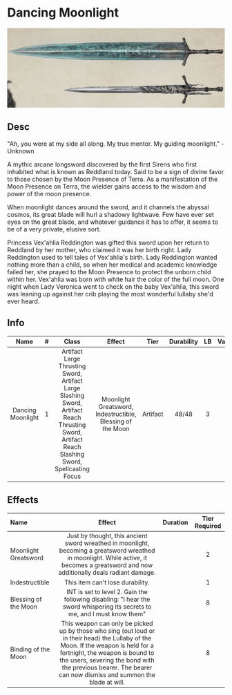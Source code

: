 # Dancing Moonlight

![Copyright](DancingMoonlight.jpg)

## Desc

"Ah, you were at my side all along. My true mentor. My guiding moonlight." - Unknown

A mythic arcane longsword discovered by the first Sirens who first inhabited what is known as Reddland today. Said to be a sign of divine favor to those chosen by the Moon Presence of Terra. As a manifestation of the Moon Presence on Terra, the wielder gains access to the wisdom and power of the moon presence.

When moonlight dances around the sword, and it channels the abyssal cosmos, its great blade will hurl a shadowy lightwave. Few have ever set eyes on the great blade, and whatever guidance it has to offer, it seems to be of a very private, elusive sort.

Princess Vex'ahlia Reddington was gifted this sword upon her return to Reddland by her mother, who claimed it was her birth right. Lady Reddington used to tell tales of Vex'ahlia's birth. Lady Reddington wanted nothing more than a child, so when her medical and academic knowledge failed her, she prayed to the Moon Presence to protect the unborn child within her. Vex'ahlia was born with white hair the color of the full moon. One night when Lady Veronica went to check on the baby Vex'ahlia, this sword was leaning up against her crib playing the most wonderful lullaby she'd ever heard.

## Info

|       Name       | # |                                                                      Class                                                                      |                           Effect                           |   Tier   | Durability | LB | Value |
| :---------------: | :-: | :----------------------------------------------------------------------------------------------------------------------------------------------: | :--------------------------------------------------------: | :------: | :--------: | :-: | :---: |
| Dancing Moonlight | 1 | Artifact Large Thrusting Sword, Artifact Large Slashing Sword, Artifact Reach Thrusting Sword, Artifact Reach Slashing Sword, Spellcasting Focus | Moonlight Greatsword, Indestructible, Blessing of the Moon | Artifact |   48/48   | 3 |   ?   |

## Effects

| Name                 |                                                                                                                                         Effect                                                                                                                                         | Duration | Tier Required |
| :------------------- | :------------------------------------------------------------------------------------------------------------------------------------------------------------------------------------------------------------------------------------------------------------------------------------: | :------: | :-----------: |
| Moonlight Greatsword |                                        Just by thought, this ancient sword wreathed in moonlight, becoming a greatsword wreathed in moonlight. While active, it becomes a greatsword and now additionally deals radiant damage.                                        |          |       2       |
| Indestructible       |                                                                                                                            This item can't lose durability.                                                                                                                            |          |       1       |
| Blessing of the Moon |                                                           INT is set to level 2. Gain the following disabling: "I hear the sword whispering its secrets to me, and I must know them"                                                           |          |       8       |
| Binding of the Moon  | This weapon can only be picked up by those who sing (out loud or in their head) the Lullaby of the Moon. If the weapon is held for a fortnight, the weapon is bound to the users, severing the bond with the previous bearer. The bearer can now dismiss and summon the blade at will. |          |       8       |
